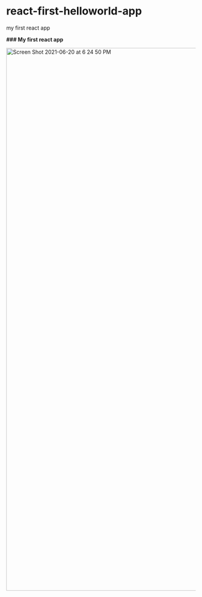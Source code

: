 # react-first-helloworld-app
my first react app

**### My first react app** 

<img width="1440" alt="Screen Shot 2021-06-20 at 6 24 50 PM" src="https://user-images.githubusercontent.com/29547937/122674949-e50d1f80-d1f4-11eb-868e-622ae21d07f9.png">
